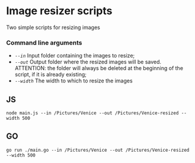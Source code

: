 # Image resizer scripts

Two simple scripts for resizing images

### Command line arguments
- _```--in```_ Input folder containing the images to resize;
- _```--out```_ Output folder where the resized images will be saved. ATTENTION: the folder will always be deleted at the beginning of the script, if it is already existing;
- _```--width```_ The width to which to resize the images

## JS

```node main.js --in /Pictures/Venice --out /Pictures/Venice-resized --width 500```

## GO

```go run ./main.go --in /Pictures/Venice --out /Pictures/Venice-resized --width 500```